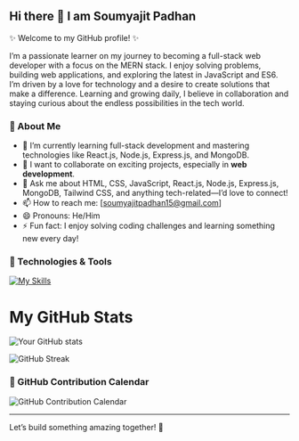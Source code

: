 ## Hi there 👋 I am Soumyajit Padhan

✨ Welcome to my GitHub profile! ✨  

I’m a passionate learner on my journey to becoming a full-stack web developer with a focus on the MERN stack. I enjoy solving problems, building web applications, and exploring the latest in JavaScript and ES6. I’m driven by a love for technology and a desire to create solutions that make a difference. Learning and growing daily, I believe in collaboration and staying curious about the endless possibilities in the tech world.

### 🌟 About Me 
- 🌱 I’m currently learning full-stack development and mastering technologies like React.js, Node.js, Express.js, and MongoDB.
- 👯 I want to collaborate on exciting projects, especially in **web development**.    
- 💬 Ask me about HTML, CSS, JavaScript, React.js, Node.js, Express.js, MongoDB, Tailwind CSS, and anything tech-related—I’d love to connect!
- 📫 How to reach me: [soumyajitpadhan15@gmail.com] 
- 😄 Pronouns: He/Him  
- ⚡ Fun fact: I enjoy solving coding challenges and learning something new every day!  

### 🔧 Technologies & Tools  
[![My Skills](https://skillicons.dev/icons?i=html,css,js,tailwind,react,redux,nodejs,express,mongodb,vscode,replit,postman,netlify,vercel,git,github)](https://skillicons.dev)


# My GitHub Stats

![Your GitHub stats](https://github-readme-stats.vercel.app/api?username=soumyajitpadhan&show_icons=true&theme=monokai)

![GitHub Streak](https://github-readme-streak-stats.herokuapp.com/?user=soumyajitpadhan&theme=monokai)



### 📅 GitHub Contribution Calendar  

![GitHub Contribution Calendar](https://github-readme-activity-graph.vercel.app/graph?username=soumyajitpadhan&theme=monokai&hide_border=true&area=true)


---

Let’s build something amazing together! 🚀  
